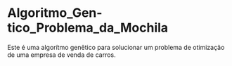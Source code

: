 # Algoritmo_Gen-tico_Problema_da_Mochila
Este é uma algorítmo genêtico para solucionar um problema de otimização de uma empresa de venda de carros.
